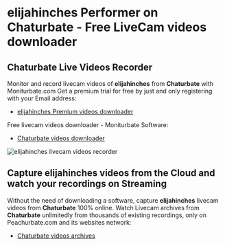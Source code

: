 # elijahinches Performer on Chaturbate - Free LiveCam videos downloader

## Chaturbate Live Videos Recorder

Monitor and record livecam videos of **elijahinches** from **Chaturbate** with Moniturbate.com
Get a premium trial for free by just and only registering with your Email address:
* [elijahinches Premium videos downloader](https://moniturbate.com/request-demo-licence-key.html)

Free livecam videos downloader - Moniturbate Software:
* [Chaturbate videos downloader](https://moniturbate.com/moniturbate-download-software.html)

![elijahinches livecam videos recorder](https://peachurnet.com/templates/moniturbate-software.png)


## Capture elijahinches videos from the Cloud and watch your recordings on Streaming

Without the need of downloading a software, capture **elijahinches** livecam videos from **Chaturbate** 100% online.
Watch Livecam archives from **Chaturbate** unlimitedly from thousands of existing recordings, only on Peachurbate.com and its websites network:
* [Chaturbate videos archives](https://peachurnet.com/)
